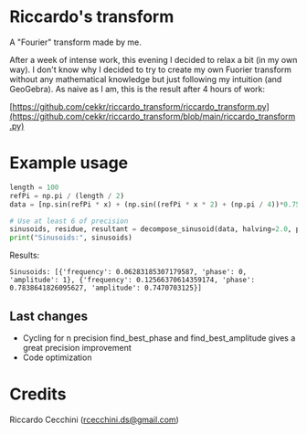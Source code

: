# Riccardo's transform
A "Fourier" transform made by me.

After a week of intense work, this evening I decided to relax a bit (in my own way). I don't know why I decided to try to create my own Fuorier transform without any mathematical knowledge but just following my intuition (and GeoGebra). As naive as I am, this is the result after 4 hours of work:

[https://github.com/cekkr/riccardo_transform/riccardo_transform.py](https://github.com/cekkr/riccardo_transform/blob/main/riccardo_transform.py)

# Example usage

```python
length = 100
refPi = np.pi / (length / 2)
data = [np.sin(refPi * x) + (np.sin((refPi * x * 2) + (np.pi / 4))*0.75) for x in range(length)]

# Use at least 6 of precision
sinusoids, residue, resultant = decompose_sinusoid(data, halving=2.0, precision=8, max_halvings=10, reference_size=1)
print("Sinusoids:", sinusoids)
```

Results:

```
Sinusoids: [{'frequency': 0.06283185307179587, 'phase': 0, 'amplitude': 1}, {'frequency': 0.12566370614359174, 'phase': 0.7838641826095627, 'amplitude': 0.7470703125}]
```

## Last changes
- Cycling for n precision find_best_phase and find_best_amplitude gives a great precision improvement
- Code optimization

# Credits

Riccardo Cecchini (rcecchini.ds@gmail.com)